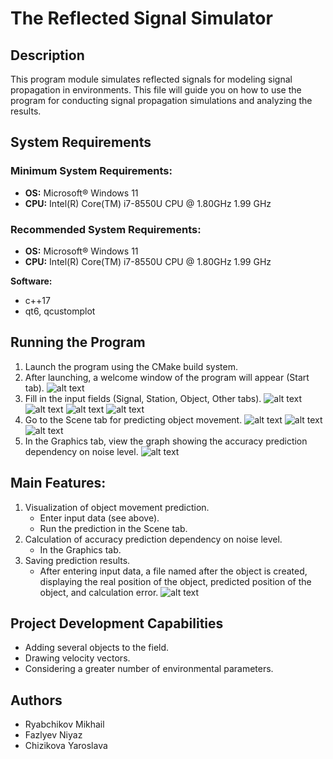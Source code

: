# The Reflected Signal Simulator

## Description

This program module simulates reflected signals for modeling signal propagation in environments. This file will guide you on how to use the program for conducting signal propagation simulations and analyzing the results.

## System Requirements

### Minimum System Requirements:
- **OS:** Microsoft® Windows 11
- **CPU:** Intel(R) Core(TM) i7-8550U CPU @ 1.80GHz 1.99 GHz

### Recommended System Requirements:
- **OS:** Microsoft® Windows 11
- **CPU:** Intel(R) Core(TM) i7-8550U CPU @ 1.80GHz 1.99 GHz

**Software:**
- c++17
- qt6, qcustomplot

## Running the Program

1. Launch the program using the CMake build system.
2. After launching, a welcome window of the program will appear (Start tab).
![alt text](image.png)
3. Fill in the input fields (Signal, Station, Object, Other tabs).
![alt text](readme_images/image-1.png)
![alt text](readme_images/image-2.png)
![alt text](readme_images/image-3.png)
![alt text](readme_images/image-4.png)
4. Go to the Scene tab for predicting object movement.
![alt text](readme_images/image-5.png)
![alt text](readme_images/image-6.png)
![alt text](readme_images/image-7.png)
5. In the Graphics tab, view the graph showing the accuracy prediction dependency on noise level.
![alt text](readme_images/image-8.png)
## Main Features:

1. Visualization of object movement prediction.
   - Enter input data (see above).
   - Run the prediction in the Scene tab.
2. Calculation of accuracy prediction dependency on noise level.
   - In the Graphics tab.
3. Saving prediction results.
   - After entering input data, a file named after the object is created, displaying the real position of the object, predicted position of the object, and calculation error.
   ![alt text](readme_images/image-9.png)

## Project Development Capabilities

- Adding several objects to the field.
- Drawing velocity vectors.
- Considering a greater number of environmental parameters.

## Authors

- Ryabchikov Mikhail
- Fazlyev Niyaz
- Chizikova Yaroslava
